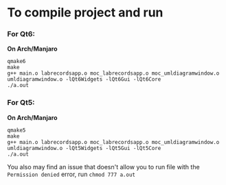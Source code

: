 
# To compile project and run

### For Qt6:

  **On Arch/Manjaro**

    
    qmake6 
    make 
    g++ main.o labrecordsapp.o moc_labrecordsapp.o moc_umldiagramwindow.o umldiagramwindow.o -lQt6Widgets -lQt6Gui -lQt6Core 
    ./a.out  
    

### For Qt5:

  **On Arch/Manjaro**

    
    qmake5 
    make 
    g++ main.o labrecordsapp.o moc_labrecordsapp.o moc_umldiagramwindow.o umldiagramwindow.o -lQt5Widgets -lQt5Gui -lQt5Core 
    ./a.out   
    

You also may find an issue that doesn't allow you to run file with the `Permission denied` error, run `chmod 777 a.out`
